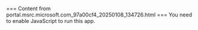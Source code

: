 === Content from portal.msrc.microsoft.com_97a00cf4_20250108_134726.html ===
You need to enable JavaScript to run this app.
